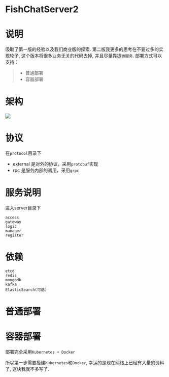 # FishChatServer2

说明
======
吸取了第一版的经验以及我们商业版的探索. 第二版我更多的思考在不要过多的实现轮子, 这个版本将很多业务无关的代码去掉, 并且尽量靠拢`微服务`.
部署方式可以支持：
> * 普通部署
> * 容器部署 


架构
======

![](./doc/architecture.png)


协议
======
在`protocol`目录下

* external 是对外的协议，采用`protobuf`实现
* rpc 是服务内部的调用，采用`grpc`


服务说明
======
进入server目录下

```shell
access
gateway
logic
manager
register
```

依赖
======
```shell
etcd
redis
mongodb
kafka
ElasticSearch(可选)
```


普通部署
======



容器部署
======
部署完全采用`Kubernetes + Docker`

所以第一步需要搭建`Kubernetes`和`Docker`, 幸运的是现在网络上已经有大量的资料了, 这块我就不多写了.